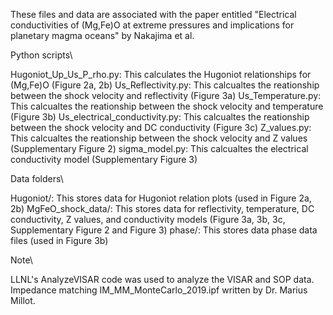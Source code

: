 These files and data are associated with the paper entitled "Electrical conductivities of (Mg,Fe)O at extreme pressures and implications for planetary magma oceans" by Nakajima et al.

Python scripts\\

Hugoniot_Up_Us_P_rho.py: This calculates the Hugoniot relationships for (Mg,Fe)O (Figure 2a, 2b)
Us_Reflectivity.py: This calcualtes the reationship between the shock velocity and reflectivity (Figure 3a)
Us_Temperature.py: This calcualtes the reationship between the shock velocity and temperature (Figure 3b)
Us_electrical_conductivity.py: This calcualtes the reationship between the shock velocity and DC conductivity (Figure 3c)
Z_values.py: This calcualtes the reationship between the shock velocity and Z values (Supplementary Figure 2)
sigma_model.py: This calcualtes the electrical conductivity model (Supplementary Figure 3)

Data folders\\

Hugoniot/: This stores data for Hugoniot relation plots (used in Figure 2a, 2b)
MgFeO_shock_data/: This stores data for reflectivity, temperature, DC conductivity, Z values, and conductivity models (Figure 3a, 3b, 3c, Supplementary Figure 2 and Figure 3)
phase/: This stores data phase data files (used in Figure 3b)

Note\\

LLNL's AnalyzeVISAR code was used to analyze the VISAR and SOP data.
Impedance matching IM_MM_MonteCarlo_2019.ipf written by Dr. Marius Millot.

